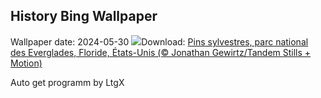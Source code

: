 ## History Bing Wallpaper
Wallpaper date: 2024-05-30
![](https://www.bing.com/th?id=OHR.Everglades90th_FR-FR1353947188_UHD.jpg&w=1000)Download: [Pins sylvestres, parc national des Everglades, Floride, États-Unis (© Jonathan Gewirtz/Tandem Stills + Motion)](https://www.bing.com/th?id=OHR.Everglades90th_FR-FR1353947188_UHD.jpg)

Auto get programm by LtgX
